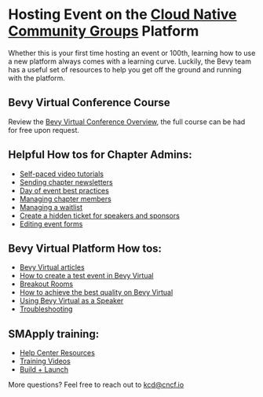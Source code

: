 # Hosting Event on the [Cloud Native Community Groups](https://community.cncf.io/) Platform

Whether this is your first time hosting an event or 100th, learning how to use a new platform always comes with a learning curve. Luckily, the Bevy team has a useful set of resources to help you get off the ground and running with the platform.

## Bevy Virtual Conference Course
Review the [Bevy Virtual Conference Overview](https://training.cmxhub.com/p/how-to-run-a-virtual-conference), the full course can be had for free upon request.

## Helpful How tos for Chapter Admins:
* <a href="https://help.bevylabs.com/category/524-chapter-organizer-videos" target="_blank">Self-paced video tutorials</a>
* [Sending chapter newsletters](https://help.bevylabs.com/article/358-sending-chapter-newsletters)
* [Day of event best practices](https://help.bevylabs.com/article/392-day-of-event-best-practices)
* [Managing chapter members](https://help.bevylabs.com/article/389-managaing-chapter-members)
* [Managing a waitlist](https://help.bevylabs.com/article/268-managing-a-waitlist)
* [Create a hidden ticket for speakers and sponsors](https://help.bevylabs.com/article/281-create-a-hidden-ticket)
* [Editing event forms](https://help.bevylabs.com/article/386-editing-event-forms)

## Bevy Virtual Platform How tos:
* [Bevy Virtual articles](https://help.bevylabs.com/category/456-bevy-virtual)
* [How to create a test event in Bevy Virtual](https://help.bevylabs.com/article/496-test-event-in-bevy-virtual)
* [Breakout Rooms](https://help.bevylabs.com/article/495-breakout-rooms)
* [How to achieve the best quality on Bevy Virtual](https://help.bevylabs.com/article/510-how-to-achieve-the-best-quality-on-bevy-virtual)
* [Using Bevy Virtual as a Speaker](https://help.bevylabs.com/article/493-speaker-permissions-in-bevy-virtual)
* [Troubleshooting](https://help.bevylabs.com/article/499-troubleshooting)

## SMApply training:
* [Help Center Resources](https://help.smapply.io/hc/en-us)
* [Training Videos](https://help.smapply.io/hc/en-us/categories/115000187973-Implementation-Training-Videos)
* [Build + Launch](https://help.smapply.io/hc/en-us/sections/115000405794-Build-Videos)

More questions? Feel free to reach out to kcd@cncf.io
